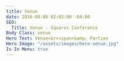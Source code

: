 ```yaml
---
title: Venue
date: 2016-08-06 02:03:00 -04:00
SEO:
  Title: Venue - Squares Conference
Body Class: venue
Hero Text: Venue<br><span>&amp; Parties
Hero Image: "/assets/images/hero-venue.jpg"
Is In Menu: true
---
```


